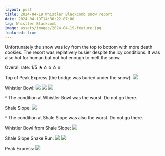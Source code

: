 ```yaml
---
layout: post
title: 2024-04-19 Whistler Blackcomb snow report
date: 2024-04-19T14:30:22-07:00
tag: Whistler Blackcomb
image: assets/images/2024-04-19-feature.jpg
featured: true
---
```


Unfortunately the snow was icy from the top to bottom with more death cookies. The resort was replatively busier despite the icy conditions. It was also hot for human but not hot enough to melt the snow.

Overall rate: 1/5 ★☆☆☆☆

Top of Peak Express (the bridge was buried under the snow):
![](/assets/images/2024-04-19-top-of-peak-express-the-bridge-was-buried-under-the-snow.jpg)

Whistler Bowl:
![](/assets/images/2024-04-19-whistler-bowl.jpg)
![](/assets/images/2024-04-19-whistler-bowl-2.jpg)
![](/assets/images/2024-04-19-whistler-bowl-3.jpg)

^ The condition at Whistler Bowl was the worst. Do not go there.

Shale Slope:
![](/assets/images/2024-04-19-shale-slope.jpg)

^ The condition at Shale Slope was also the worst. Do not go there.

Whistler Bowl from Shale Slope:
![](/assets/images/2024-04-19-whistler-bowl-from-shale-slope.jpg)

Shale Slope Snake Run:
![](/assets/images/2024-04-19-shale-slope-snake-run.jpg)
![](/assets/images/2024-04-19-shale-slope-snake-run-2.jpg)

Peak Express:
![](/assets/images/2024-04-19-peak-express.jpg)
